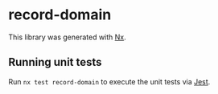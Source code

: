 # record-domain

This library was generated with [Nx](https://nx.dev).

## Running unit tests

Run `nx test record-domain` to execute the unit tests via [Jest](https://jestjs.io).
